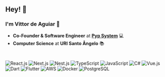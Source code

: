 ## Hey! 🖖


### I'm Vittor de Aguiar 🥶

-   **Co-Founder & Software Engineer** at **[Pyp System](https://pypsystem.com)** 💻
-   **Computer Science** at **URI Santo Ângelo** 📚

#
![React.js](https://img.shields.io/badge/React.js-61DAFB?logo=react&logoColor=000)
![Next.js](https://img.shields.io/badge/Next.js-000?logo=nextdotjs&logoColor=fff)
![Nest.js](https://img.shields.io/badge/Nest.js-%23E0234E.svg?&logo=NestJS&logoColor=red)
![TypeScript](https://img.shields.io/badge/TypeScript-3178C6?logo=typescript&logoColor=fff)
![JavaScript](https://img.shields.io/badge/JavaScript-F7DF1E?logo=javascript&logoColor=000)
![C#](https://img.shields.io/badge/C%23-239120?style=flat&logo=unity&logoColor=white)
![Vue.js](https://img.shields.io/badge/Vue.js-4FC08D?logo=vuedotjs&logoColor=fff)
![Dart](https://img.shields.io/badge/Dart-0175C2?style=flat&logo=dart&logoColor=white)
![Flutter](https://img.shields.io/badge/Flutter-02569B?style=flat&logo=flutter&logoColor=white)
![AWS](https://img.shields.io/badge/AWS-%23FF9900.svg?logo=amazon-web-services&logoColor=white)
![Docker](https://img.shields.io/badge/Docker-2496ED?logo=docker&logoColor=fff)
![PostgreSQL](https://img.shields.io/badge/PostgreSQL-336791?logo=postgresql&logoColor=fff)
